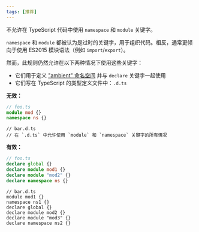 ```yaml
---
tags: [推荐]
---
```


不允许在 TypeScript 代码中使用 `namespace` 和 `module` 关键字。

`namespace` 和 `module` 都被认为是过时的关键字，用于组织代码。相反，通常更倾向于使用 ES2015 模块语法（例如 `import`/`export`）。

然而，此规则仍然允许在以下两种情况下使用这些关键字：

- 它们用于定义 ["ambient" 命名空间] 并与 `declare` 关键字一起使用
- 它们写在 TypeScript 的类型定义文件中：`.d.ts`

["ambient" 命名空间]: https://www.typescriptlang.org/docs/handbook/namespaces.html#ambient-namespaces

**无效：**

```typescript
// foo.ts
module mod {}
namespace ns {}
```

```dts
// bar.d.ts
// 在 `.d.ts` 中允许使用 `module` 和 `namespace` 关键字的所有情况
```

**有效：**

```typescript
// foo.ts
declare global {}
declare module mod1 {}
declare module "mod2" {}
declare namespace ns {}
```

```dts
// bar.d.ts
module mod1 {}
namespace ns1 {}
declare global {}
declare module mod2 {}
declare module "mod3" {}
declare namespace ns2 {}
```